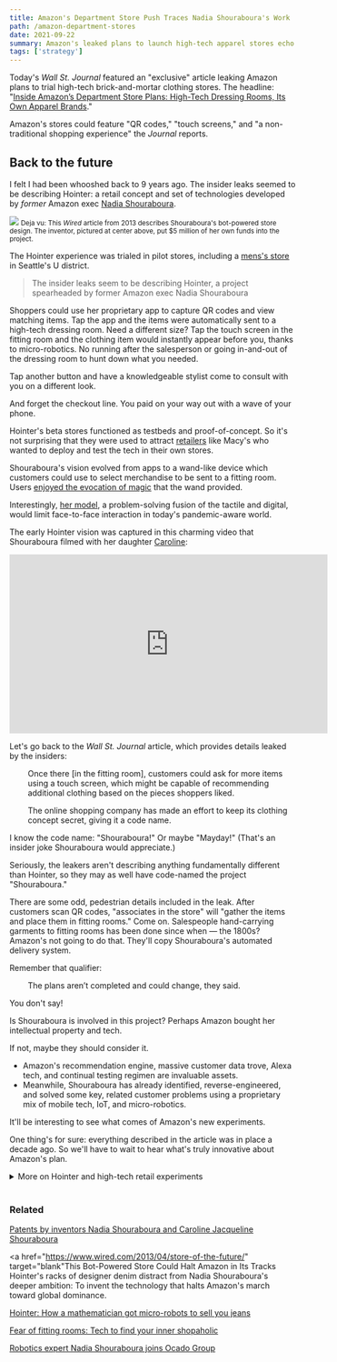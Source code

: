 ```yaml
---
title: Amazon's Department Store Push Traces Nadia Shouraboura's Work
path: /amazon-department-stores
date: 2021-09-22
summary: Amazon's leaked plans to launch high-tech apparel stores echo Nadia Shouraboura's work.
tags: ['strategy']
---
```


Today's <em>Wall St. Journal</em> featured an "exclusive" article leaking Amazon plans to trial high-tech brick-and-mortar clothing stores. The headline: "<a href="https://www.wsj.com/articles/inside-amazons-department-store-plans-high-tech-dressing-rooms-its-own-apparel-brands-11632303002" target="blank">Inside Amazon’s Department Store Plans: High-Tech Dressing Rooms, Its Own Apparel Brands</a>." 

Amazon's stores could feature "QR codes," "touch screens," and "a non-traditional shopping experience" the <em>Journal</em> reports.

## Back to the future 

I felt I had been whooshed back to 9 years ago. The insider leaks seemed to be describing Hointer: a retail concept and set of technologies developed by <em>former</em> Amazon exec <a href="https://www.linkedin.com/in/nadiashouraboura/" target="blank">Nadia Shouraboura</a>. 

<img src="https://res.cloudinary.com/icecloud7/image/upload/f_auto/v1632680916/nadia-shouraboura-amazon-department-stores_rkpynp.png"/>
<small>Deja vu: This <em>Wired</em> article from 2013 describes Shouraboura's bot-powered store design. The inventor, pictured at center above, put $5 million of her own funds into the project.</small>

The Hointer experience was trialed in pilot stores, including a <a href="https://www.geekwire.com/2012/hointer-robot-jeans-clothing-apparel-store-startup/" target="blank">mens's store</a> in Seattle's U district.

> The insider leaks seem to be describing Hointer, a project spearheaded by former Amazon exec Nadia Shouraboura 

Shoppers could use her proprietary app to capture QR codes and view matching items. Tap the app and the items were automatically sent to a high-tech dressing room. Need a different size? Tap the touch screen in the fitting room and the clothing item would instantly appear before you, thanks to micro-robotics. No running after the salesperson or going in-and-out of the dressing room to hunt down what you needed. 

Tap another button and have a knowledgeable stylist come to consult with you on a different look. 

And forget the checkout line. You paid on your way out with a wave of your phone. 

Hointer's beta stores functioned as testbeds and proof-of-concept. So it's not surprising that they were used to attract <a href="https://digital.hbs.edu/platform-rctom/submission/how-macys-and-technology-fit-well-together/" target="blank">retailers</a> like Macy's who wanted to deploy and test the tech in their own stores.

Shouraboura's vision evolved from apps to a wand-like device which customers could use to select merchandise to be sent to a fitting room. Users <a href="https://www.deborahweinswig.com/tick-tock-retailers-its-wake-up-time-a-retail-symposium/" target="blank">enjoyed the evocation of magic</a> that the wand provided.

Interestingly, <a href="https://www.youtube.com/watch?v=O_G8m4FLk6g" target="blank">her model</a>, a problem-solving fusion of the tactile and digital, would limit face-to-face interaction in today's pandemic-aware world.

The early Hointer vision was captured in this charming video that Shouraboura filmed with her daughter <a href="https://www.linkedin.com/in/caroline-shouraboura-527a9693/" target="blank">Caroline</a>: 

<iframe width="560" height="315" src="https://www.youtube.com/embed/Hq9ZIW79_18" title="YouTube video player" frameborder="0" allow="accelerometer; autoplay; clipboard-write; encrypted-media; gyroscope; picture-in-picture" allowfullscreen></iframe>

Let's go back to the <em>Wall St. Journal</em> article, which provides details leaked by the insiders: 

<div style="padding-left: 2.3em;><p>One idea that has been tested is for customers to scan QR codes of items they want to try on by using a smartphone app . . . </a></divp

<div style="padding-left: 2.3em;><p>Once there [in the fitting room], customers could ask for more items using a touch screen, which might be capable of recommending additional clothing based on the pieces shoppers liked.</p></div>

<div style="padding-left: 2.3em;><p>. . .  Robots or other forms of automation could eventually be deployed in the stores, one of the people said.</p></div>

The article continues: 

<div style="padding-left: 2.3em;><p>The online shopping company has made an effort to keep its clothing concept secret, giving it a code name. </p></div>

I know the code name: "Shouraboura!" Or maybe "Mayday!" (That's an insider joke Shouraboura would appreciate.) 

Seriously, the leakers aren't describing anything fundamentally different than Hointer, so they may as well have code-named the project "Shouraboura."

There are some odd, pedestrian details included in the leak. After customers scan QR codes, "associates in the store" will "gather the items and place them in fitting rooms." Come on. Salespeople hand-carrying garments to fitting rooms has been done since when — the 1800s? Amazon's not going to do that. They'll copy Shouraboura's automated delivery system.

Remember that qualifier:

<div style="padding-left: 2.3em;><p>Robots or other forms of automation could eventually be deployed in the stores, one of the people said.</p></div>

<div style="padding-left: 2.3em;><p>The plans aren’t completed and could change, they said.</p></div>

You don't say!

Is Shouraboura is involved in this project? Perhaps Amazon bought her intellectual property and tech. 

If not, maybe they should consider it. 

* Amazon's recommendation engine, massive customer data trove, Alexa tech, and continual testing regimen are invaluable assets. 
* Meanwhile, Shouraboura has already identified, reverse-engineered, and solved some key, related customer problems using a proprietary mix of mobile tech, IoT, and micro-robotics.

It'll be interesting to see what comes of Amazon's new experiments.

One thing's for sure: everything described in the article was in place a decade ago. So we'll have to wait to hear what's truly innovative about Amazon's plan.

<details>
  <summary>More on Hointer and high-tech retail experiments</summary>
<p> The retail chessboard’s about to get more interesting with Amazon’s play. Some questions and observations:</p>

* How many retailers trialed Hointer’s tech or kept using it? What were their findings? 
* Ditching the QR-reading app -- as Shouraboura did with her "magic wand" -- definitely has appeal. Why be distracted with having to download an app and keep your potentially large cell or phablet in your hand while interacting with merch, especially clothing, which you'll want to touch with both hands? Old-school push-buttons, hand movements, or voice commands could also be used to select and send apparel to fitting rooms.
* Ironically, Hointer was at one point described as <a href="https://www.wired.com/2013/04/store-of-the-future/" target="blank">conferring a potential competitive advantage over Amazon</a>. 
* Some Amazon employees visited Shouraboura's store and made fun of her, according to the founder: "<a href="https://www.geekwire.com/2017/women-in-business-law-richard-branson/" target="blank">When I left Amazon, I opened my own store, and every asshole from Amazon would come in to my store and make fun of me. After a year of that, I decided, ‘This is it. I am going to step up.’ And that’s what kept me going: the assholes.</a>”
* Experiments with AR, VR, and QR codes as well as touchscreens in dressing rooms have a long history now. And there's plenty to learn from successes. For example, when Rebecca Minkoff launched interactive mirrors, they helped contribute to a <a href="https://www.cnbc.com/2017/09/09/how-rebecca-minkoff-uses-tech-to-drive-triple-digit-sales-growth.html" target="blank">tripling of sales</a>. 
* When omni-channel meets Amazon's customer data, in-store (and on Prime) personalization will acquire new dimensions. Think: 1:1 lookbooks, seamless recommendations that span the physical and digital, and your favorite music automatically streaming in the dressing room. 
* First-party data will likely remain a priority for bricks.
* Amazon is now the <a href="https://www.campaignlive.com/article/amazon-biggest-advertiser-earth-adspend-hits-11bn/1672723" target="blank">world’s biggest advertiser</a>, posing an additional challenge to bricks.</p>
</details><br/>

### Related

<a href="https://patents.justia.com/inventor/nadia-shouraboura" target="blank">Patents by inventors Nadia Shouraboura and Caroline Jacqueline Shouraboura</a>

<a href="https://www.wired.com/2013/04/store-of-the-future/" target="blank"This Bot-Powered Store Could Halt Amazon in Its Tracks
Hointer's racks of designer denim distract from Nadia Shouraboura's deeper ambition: To invent the technology that halts Amazon's march toward global dominance.</a>

<a href="https://www.smh.com.au/business/companies/hointer-how-a-mathematician-got-microrobots-to-sell-you-jeans-20140722-zvqel.html" target="blank">Hointer: How a mathematician got micro-robots to sell you jeans</a>

<a href="https://www.bbc.com/news/business-22342626" target="blank">Fear of fitting rooms: Tech to find your inner shopaholic</a>

<a href="https://retailtechinnovationhub.com/home/2021/8/24/robotics-expert-nadia-shouraboura-joins-ocado-group" target="blank">Robotics expert Nadia Shouraboura joins Ocado Group</a>
